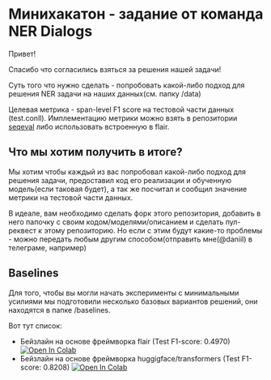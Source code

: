 # Минихакатон - задание от команда NER Dialogs
Привет!

Спасибо что согласились взяться за решения нашей задачи!

Суть того что нужно сделать - попробовать какой-либо подход для решения NER задачи на наших данных(см. папку  /data)

Целевая метрика - span-level F1 score на тестовой части данных (test.conll). Имплементацию метрики можно взять в репозитории [seqeval](https://github.com/chakki-works/seqeval) либо использовать встроенную в flair.

## Что мы хотим получить в итоге?
Мы хотим чтобы каждый из вас попробовал какой-либо подход для решения задачи, предоставил код его реализации и обученную модель(если таковая будет), а так же посчитал и сообщил значение метрики на тестовой части данных.

В идеале, вам необходимо сделать форк этого репозитория, добавить в него папочку с своим кодом/моделями/описанием и сделать пул-реквест к этому репозиторию. Но если с этим будут какие-то проблемы - можно передать любым другим способом(отправить мне(@daniil) в телеграме, например)

## Baselines
Для того, чтобы вы могли начать эксперименты с минимальными усилиями мы подготовили несколько базовых вариантов решений, они находятся в папке /baselines.

Вот тут список:
- Бейзлайн на основе фреймворка flair (Test F1-score: 0.4970) [![Open In Colab](https://colab.research.google.com/assets/colab-badge.svg)](https://colab.research.google.com/github/rexhaif/ner-dialogues-hackathon/blob/master/baselines/flair/Baseline-Flair.ipynb)
- Бейзлайн на основе фреймворка huggigface/transformers (Test F1-score: 0.8208) [![Open In Colab](https://colab.research.google.com/assets/colab-badge.svg)](https://colab.research.google.com/github/rexhaif/ner-dialogues-hackathon/blob/master/baselines/transformers/Baseline-Transformer.ipynb)
